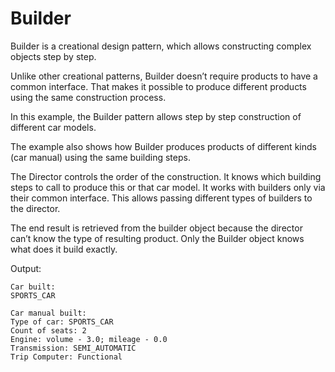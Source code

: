 # Builder

Builder is a creational design pattern, which allows constructing complex objects step by step.

Unlike other creational patterns, Builder doesn’t require products to have a common interface. That makes it possible to produce different products using the same construction process.

In this example, the Builder pattern allows step by step construction of different car models.

The example also shows how Builder produces products of different kinds (car manual) using the same building steps.

The Director controls the order of the construction. It knows which building steps to call to produce this or that car model. It works with builders only via their common interface. This allows passing different types of builders to the director.

The end result is retrieved from the builder object because the director can’t know the type of resulting product. Only the Builder object knows what does it build exactly.

Output:
```
Car built:
SPORTS_CAR

Car manual built:
Type of car: SPORTS_CAR
Count of seats: 2
Engine: volume - 3.0; mileage - 0.0
Transmission: SEMI_AUTOMATIC
Trip Computer: Functional
```